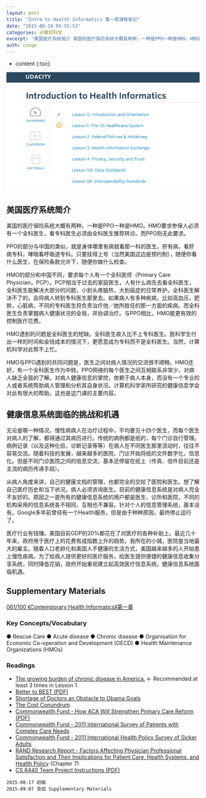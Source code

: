 ```yaml
---
layout: post
title: "Intro to Health Informatics 第一周课程笔记"
date: "2015-08-19 03:55:53"
categories: 计算机科学
excerpt: "美国医疗系统简介 美国的医疗保险系统大概有两种，一种是PPO一种是HMO。HMO要求参保人必须有一个全科医生，看专科医生必须由全科医生推荐转诊。..."
auth: conge
---
```

* content
{:toc}

![Introduction to Health Informatics](/assets/images/计算机科学/118382-4252639142bcfca3.png)


 ## 美国医疗系统简介

美国的医疗保险系统大概有两种，一种是PPO一种是HMO。HMO要求参保人必须有一个全科医生，看专科医生必须由全科医生推荐转诊。而PPO则无此要求。

PPO的部分与中国的类似，就是身体哪里有病就看那一科的医生。肝有病，看肝病专科，哮喘看呼吸道专科。只要挂得上号（当然美国这边是预约制），随便你看什么医生，在保险条款允许下，随便你做什么检查。

HMO的部分和中国不同，要求每个人有一个全科医师（Primary Care Physician，PCP）。PCP相当于过去的家庭医生，人有什么病先去看全科医生，全科医生能解决大部分的问题，小到头疼脑热，大到癌症的日常养护。全科医生解决不了的，会将病人转到专科医生那里去。如果病人有多种疾病，比如高血压，肥胖，心脏病，不同的专科医生将负责治疗他／她所胜任的那一方面的疾病。而全科医生负责掌握病人健康状况的全局，并协调治疗。与PPO相比，HMO能更有效的控制医疗花费。

HMO遇到的问题是全科医生的短缺。全科医生收入比不上专科医生。医科学生付出一样的时间和金钱成本的情况下，更愿意成为专科而不是全科医生。当然，计算机科学对此帮不上忙。

HMO与PPO遇到的共同问题是，医生之间对病人情况的交流很不顺畅。HMO还好，有一个全科医生作为中转。PPO网络的每个医生之间互相联系非常少，对病人缺乏全面的了解。对病人健康信息的掌控，依赖于病人本身，而没有一个专业的人或者系统帮助病人管理和分析其自身状况。计算机科学家所研究的健康信息学会对此有很大的帮助。这也是这门课的主要内容。

## 健康信息系统面临的挑战和机遇

无论是哪一种情况，慢性病病人在治疗过程中，平均要见十四个医生，而每个医生对病人的了解，都得通过其病历进行。传统的病例都是纸的，每个门诊自行管理。病例记录（以及这种化验，诊断记录等等）在病人在不同医生那里流动时，往往不容易交流。随着科技的发展，越来越多的医院、门诊开始将纸的文件数字化，信息化。但是不同门诊医院之间的信息交流，基本还停留在纸上（传真、信件目前还是主流的病历传递手段）。

从病人角度来讲，自己的健康文档的管理，也都完全的交给了医院和医生。想了解自己医疗历史和当下状况，病人必须咨询医生。目前的健康信息系统是对病人完全不友好的。原因之一是所有的健康信息系统的用户都是医生、诊所和医院，不同的机构采用的信息系统各不相同，互相也不兼容。针对个人的信息管理系统，基本没有。Google多年前曾经有一个Health服务，但是由于种种原因，最终停止运行了。

医疗行业有钱赚。美国目前GDP的20%都花在了对医疗的各种补助上。最近几十年来，政府用于医疗上的花费有成指数上升的趋势。我所在的小城，医院是当地最大的雇主。随着人口老龄化和美国人不健康的生活方式，美国越来越多的人开始患上慢性疾病。为了给病人提供更好的医疗服务，给医生提供便捷的健康信息收集分享系统，同时降低花销，政府开始重视建立起高效医疗信息系统。健康信息系统面临机遇。

## Supplementary Materials

[061/100 《Contemporary Health Informatics》第一章](http://www.jianshu.com/p/430cde8303a5)

### Key Concepts/Vocabulary

● Rescue Care ● Acute disease ● Chronic disease ● Organisation for Economic Co-operation and Development (OECD) ● Health Maintenance Organizations (HMOs)

### Readings

* [The growing burden of chronic disease in America.](http://www.ncbi.nlm.nih.gov/pmc/articles/PMC1497638/) <- Recommended at least 3 times in Lesson 1
* [Better to BEST (PDF)](http://www.pcpcc.org/sites/default/files/media/better_best_guide_full_2011.pdf)
* [Shortage of Doctors an Obstacle to Obama Goals](http://www.nytimes.com/2009/04/27/health/policy/27care.html)
* [The Cost Conundrum](http://www.newyorker.com/magazine/2009/06/01/the-cost-conundrum)
* [Commonwealth Fund - How ACA Will Strengthen Primary Care Reform (PDF)](http://www.commonwealthfund.org/~/media/Files/Publications/Issue%20Brief/2011/Jan/1466_Abrams_how_ACA_will_strengthen_primary_care_reform_brief_v3.pdf)
* [Commonwealth Fund - 2011 International Survey of Patients with Complex Care Needs](http://www.commonwealthfund.org/publications/in-the-literature/2011/nov/2011-international-survey-of-patients)
* [Commonwealth Fund - 2011 International Health Policy Survey of Sicker Adults](http://www.commonwealthfund.org/about-us/events/2012/international-health-policy-survey)
* [RAND Research Report - Factors Affecting Physician Professional Satisfaction and Their Implications for Patient Care, Health Systems, and Health Policy](http://www.rand.org/content/dam/rand/pubs/research_reports/RR400/RR439/RAND_RR439.pdf) (Chapter 7)
* [CS 6440 Team Project Instructions (PDF)](https://s3.amazonaws.com/content.udacity-data.com/courses/gt-ud514/CS+6440+Team+Project+Instructions.pdf)
```
2015-08-17 初稿
2015-09-07 添加 Supplementary Materials
```
